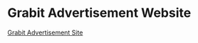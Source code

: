 # Grabit Advertisement Website

[Grabit Advertisement Site](https://sphe-mnyengeza-bbd.github.io/GrabitAdv/)
